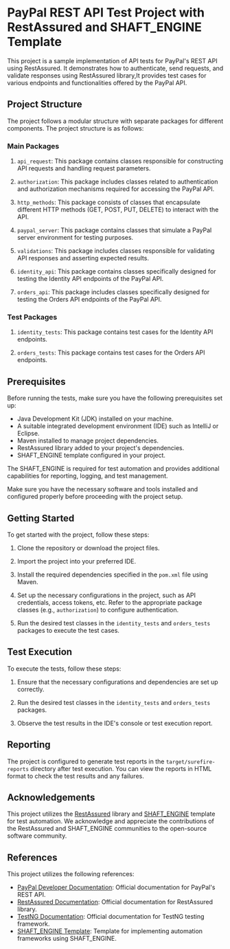 
# PayPal REST API Test Project with RestAssured and SHAFT_ENGINE Template

This project is a sample implementation of API tests for PayPal's REST API using RestAssured. It demonstrates how to authenticate, send requests, and validate responses using RestAssured library,It provides test cases for various endpoints and functionalities offered by the PayPal API.


## Project Structure

The project follows a modular structure with separate packages for different components. The project structure is as follows:

### Main Packages

1. `api_request`: This package contains classes responsible for constructing API requests and handling request parameters.

2. `authorization`: This package includes classes related to authentication and authorization mechanisms required for accessing the PayPal API.

3. `http_methods`: This package consists of classes that encapsulate different HTTP methods (GET, POST, PUT, DELETE) to interact with the API.

6. `paypal_server`: This package contains classes that simulate a PayPal server environment for testing purposes.
4. `validations`: This package includes classes responsible for validating API responses and asserting expected results.

5. `identity_api`: This package contains classes specifically designed for testing the Identity API endpoints of the PayPal API.

5. `orders_api`: This package includes classes specifically designed for testing the Orders API endpoints of the PayPal API.




### Test Packages

1. `identity_tests`: This package contains test cases for the Identity API endpoints.

2. `orders_tests`: This package contains test cases for the Orders API endpoints.

## Prerequisites

Before running the tests, make sure you have the following prerequisites set up:

- Java Development Kit (JDK) installed on your machine.
- A suitable integrated development environment (IDE) such as IntelliJ or Eclipse.
- Maven installed to manage project dependencies.
- RestAssured library added to your project's dependencies.
- SHAFT_ENGINE template configured in your project.

The SHAFT_ENGINE is required for test automation and provides additional capabilities for reporting, logging, and test management.

Make sure you have the necessary software and tools installed and configured properly before proceeding with the project setup.

## Getting Started

To get started with the project, follow these steps:

1. Clone the repository or download the project files.

2. Import the project into your preferred IDE.

3. Install the required dependencies specified in the `pom.xml` file using Maven.

4. Set up the necessary configurations in the project, such as API credentials, access tokens, etc. Refer to the appropriate package classes (e.g., `authorization`) to configure authentication.

5. Run the desired test classes in the `identity_tests` and `orders_tests` packages to execute the test cases.


## Test Execution

To execute the tests, follow these steps:

1. Ensure that the necessary configurations and dependencies are set up correctly.

2. Run the desired test classes in the `identity_tests` and `orders_tests` packages.

3. Observe the test results in the IDE's console or test execution report.

## Reporting

The project is configured to generate test reports in the `target/surefire-reports` directory after test execution. You can view the reports in HTML format to check the test results and any failures.


## Acknowledgements

This project utilizes the [RestAssured](http://rest-assured.io/) library and [SHAFT_ENGINE](https://github.com/MohabMohie/SHAFT_ENGINE) template for test automation. We acknowledge and appreciate the contributions of the RestAssured and SHAFT_ENGINE communities to the open-source software community.


## References

This project utilizes the following references:

- [PayPal Developer Documentation](https://developer.paypal.com/docs/api/overview/): Official documentation for PayPal's REST API.
- [RestAssured Documentation](https://github.com/rest-assured/rest-assured/wiki): Official documentation for RestAssured library.
- [TestNG Documentation](https://testng.org/doc/documentation-main.html): Official documentation for TestNG testing framework.
- [SHAFT_ENGINE Template](https://github.com/MohabMohie/SHAFT_ENGINE): Template for implementing automation frameworks using SHAFT_ENGINE.

